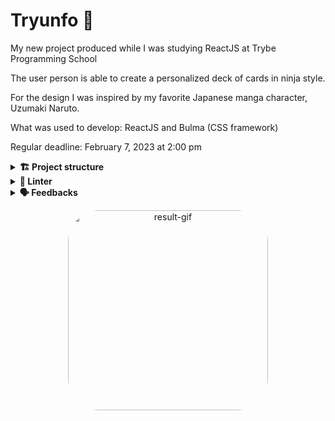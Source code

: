 # Tryunfo 🥷

My new project produced while I was studying ReactJS at Trybe Programming School 

The user person is able to create a personalized deck of cards in ninja style.

For the design I was inspired by my favorite Japanese manga character, Uzumaki Naruto.

What was used to develop:
ReactJS and Bulma (CSS framework) 

Regular deadline: February 7, 2023 at 2:00 pm

<details>
  <summary><strong>🏗 Project structure</strong></summary><br />

Components created by me:
`Title.jsx`
`Form.jsx`
`Card.jsx`
`SmallTitle.jsx`
`SavedCards.jsx`
`Footer.jsx`

Style created by me:
`index.css`

</details>

<details>
  <summary><strong>🔎 Linter</strong></summary><br />

### ESLint e Stylelint

To ensure code quality, the `ESLint` and `Stylelint` linters were used in this project.

ESLint is a tool for identifying and reporting patterns found in ECMAScript/JavaScript code. In many ways it is similar to JSLint and JSHint with a few exceptions:

* ESLint uses Espree for JavaScript parsing.
* ESLint uses an AST to evaluate patterns in code.
* ESLint is completely 'pluggable', each of the rules is a plugin and you can add […]

</details>

<details>
  <summary><strong>🗣 Feedbacks</strong></summary><br />
  
_Give me feedbacks, I'm open to new ideas_ 😉

</details>

<p align="center">
  <img
    src="https://cdn.discordapp.com/attachments/1062029691860566078/1076178085344452710/video-gif-pronto.gif"
    alt="result-gif" height="320" style="border-radius:50px;">
</p>
